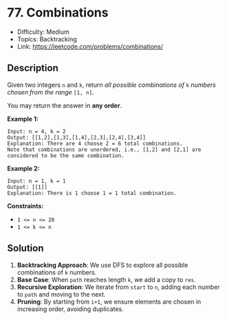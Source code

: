 # 77. Combinations

- Difficulty: Medium
- Topics: Backtracking
- Link: https://leetcode.com/problems/combinations/

## Description

Given two integers `n` and `k`, return *all possible combinations of* `k` *numbers chosen from the range* `[1, n]`.

You may return the answer in **any order**.

**Example 1:**

```
Input: n = 4, k = 2
Output: [[1,2],[1,3],[1,4],[2,3],[2,4],[3,4]]
Explanation: There are 4 choose 2 = 6 total combinations.
Note that combinations are unordered, i.e., [1,2] and [2,1] are considered to be the same combination.

```

**Example 2:**

```
Input: n = 1, k = 1
Output: [[1]]
Explanation: There is 1 choose 1 = 1 total combination.

```

**Constraints:**

- `1 <= n <= 20`
- `1 <= k <= n`

## Solution

1. **Backtracking Approach**: We use DFS to explore all possible combinations of `k` numbers.  
2. **Base Case**: When `path` reaches length `k`, we add a copy to `res`.  
3. **Recursive Exploration**: We iterate from `start` to `n`, adding each number to `path` and moving to the next.  
4. **Pruning**: By starting from `i+1`, we ensure elements are chosen in increasing order, avoiding duplicates.

